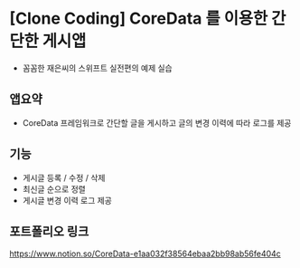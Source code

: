 # [Clone Coding] CoreData 를 이용한 간단한 게시앱
* 꼼꼼한 재은씨의 스위프트 실전편의 예제 실습   

## 앱요약   
* CoreData 프레임워크로 간단할 글을 게시하고 글의 변경 이력에 따라 로그를 제공

## 기능
* 게시글 등록 / 수정 / 삭제
* 최신글 순으로 정렬
* 게시글 변경 이력 로그 제공
 
## 포트폴리오 링크
<https://www.notion.so/CoreData-e1aa032f38564ebaa2bb98ab56fe404c>
